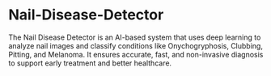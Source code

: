# Nail-Disease-Detector
The Nail Disease Detector is an AI-based system that uses deep learning to analyze nail images and classify conditions like Onychogryphosis, Clubbing, Pitting, and Melanoma. It ensures accurate, fast, and non-invasive diagnosis to support early treatment and better healthcare.
